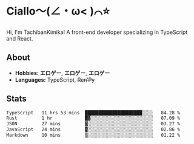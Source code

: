 # Ciallo～(∠・ω< )⌒⭐️

Hi, I'm TachibanKimika! A front-end developer specializing in TypeScript and React.

## About
- **Hobbies:** **エロゲー**, **エロゲー**, **エロゲー**
- **Languages:** TypeScript, ~~Ren’Py~~

## Stats
<!--START_SECTION:waka-->

```txt
TypeScript   11 hrs 53 mins  █████████████████████░░░░   84.28 %
Rust         1 hr            █▓░░░░░░░░░░░░░░░░░░░░░░░   07.09 %
JSON         27 mins         ▓░░░░░░░░░░░░░░░░░░░░░░░░   03.27 %
JavaScript   24 mins         ▓░░░░░░░░░░░░░░░░░░░░░░░░   02.86 %
Markdown     10 mins         ▒░░░░░░░░░░░░░░░░░░░░░░░░   01.22 %
```

<!--END_SECTION:waka-->

<!-- ![Metrics](https://metrics.lecoq.io/TachibanaKimika?template=classic&base.activity=0&base.community=0&base.repositories=0&languages=1&isocalendar=1&isocalendar.duration=half-year&languages.limit=8&languages.sections=most-used&languages.colors=github&languages.threshold=0%25&languages.indepth=false&languages.recent.load=300&languages.recent.days=14&config.timezone=Asia%2FShanghai)
 -->

